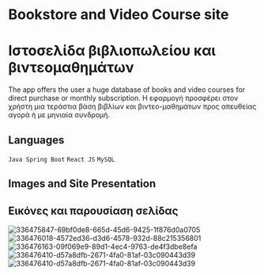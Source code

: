 # Bookstore and Video Course site 
# Ιστοσελίδα βιβλιοπωλείου και βιντεομαθημάτων

The app offers the user a huge database of books and video courses for direct purchase or monthly subscription. 
Η εφαρμογή προσφέρει στον χρήστη μια τεράστια βάση βιβλίων και βιντεο-μαθημάτων προς απευθείας αγορά ή με μηνιαία συνδρομή.

## Languages
`Java Spring Boot`
`React JS`
`MySQL`
## Images and Site Presentation
## Εικόνες και παρουσίαση σελίδας

![336475847-69bf0de8-665d-45d6-9425-1f876d0a0705](https://github.com/user-attachments/assets/f2fae397-30a3-462d-9a18-5677b170ee51)
![336476018-4572ed36-d3d6-4578-932d-88c215356801](https://github.com/user-attachments/assets/02c53fc6-e99d-4103-aa7c-9ea69cf546d1)
![336476163-09f069e9-89d1-4ec4-9763-de4f3dbe8efa](https://github.com/user-attachments/assets/9434aefd-8f8e-4877-8524-4b589187d5d3)
![336476410-d57a8dfb-2671-4fa0-81af-03c090443d39](https://github.com/user-attachments/assets/67ef249c-62cd-4363-8ebe-50d7ad7a551a)
![336476410-d57a8dfb-2671-4fa0-81af-03c090443d39](https://github.com/user-attachments/assets/2c090ce8-22c0-4b70-94fb-ed43a496bbff)
